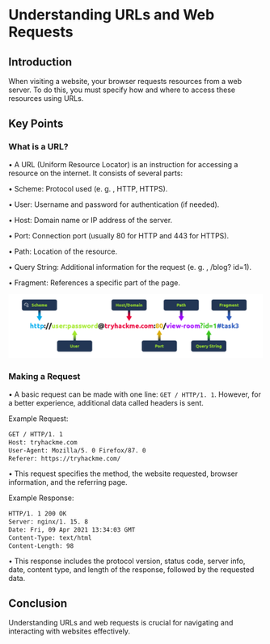 # Understanding URLs and Web Requests 

## Introduction 
When visiting a website, your browser requests resources from a web server. To do this, you must specify how and where to access these resources using URLs. 

## Key Points 

### What is a URL? 
• A URL (Uniform Resource Locator) is an instruction for accessing a resource on the internet. It consists of several parts: 

• Scheme: Protocol used (e. g. , HTTP, HTTPS). 

• User: Username and password for authentication (if needed). 

• Host: Domain name or IP address of the server. 

• Port: Connection port (usually 80 for HTTP and 443 for HTTPS). 

• Path: Location of the resource. 

• Query String: Additional information for the request (e. g. , /blog? id=1). 

• Fragment: References a specific part of the page. 

![Try Hack Me](image.png)

### Making a Request 
• A basic request can be made with one line: `GET / HTTP/1. 1`. However, for a better experience, additional data called headers is sent. 

Example Request: 
``` 
GET / HTTP/1. 1 
Host: tryhackme.com 
User-Agent: Mozilla/5. 0 Firefox/87. 0 
Referer: https://tryhackme.com/ 
``` 
• This request specifies the method, the website requested, browser information, and the referring page. 

Example Response: 
``` 
HTTP/1. 1 200 OK 
Server: nginx/1. 15. 8 
Date: Fri, 09 Apr 2021 13:34:03 GMT 
Content-Type: text/html 
Content-Length: 98 
``` 

• This response includes the protocol version, status code, server info, date, content type, and length of the response, followed by the requested data. 

## Conclusion 
Understanding URLs and web requests is crucial for navigating and interacting with websites effectively.